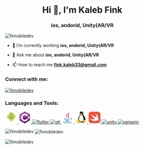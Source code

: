 <h1 align="center">Hi 👋, I'm Kaleb Fink</h1>
<h3 align="center">ios, andorid, Unity(AR/VR</h3>

<p align="left"> <img src="https://komarev.com/ghpvc/?username=fimobiledev&label=Profile%20views&color=0e75b6&style=flat" alt="fimobiledev" /> </p>

- 🌱 I’m currently working **ios, andorid, Unity(AR/VR**

- 💬 Ask me about **ios, andorid, Unity(AR/VR**

- 📫 How to reach me **fink.kaleb33@gmail.com**

<h3 align="left">Connect with me:</h3>
<p align="left">
<a href="https://dev.to/fimobiledev" target="blank"><img align="center" src="https://raw.githubusercontent.com/rahuldkjain/github-profile-readme-generator/master/src/images/icons/Social/devto.svg" alt="fimobiledev" height="30" width="40" /></a>
</p>

<h3 align="left">Languages and Tools:</h3>
<p align="left"> <a href="https://developer.android.com" target="_blank" rel="noreferrer"> <img src="https://raw.githubusercontent.com/devicons/devicon/master/icons/android/android-original-wordmark.svg" alt="android" width="40" height="40"/> </a> <a href="https://www.w3schools.com/cs/" target="_blank" rel="noreferrer"> <img src="https://raw.githubusercontent.com/devicons/devicon/master/icons/csharp/csharp-original.svg" alt="csharp" width="40" height="40"/> </a> <a href="https://flutter.dev" target="_blank" rel="noreferrer"> <img src="https://www.vectorlogo.zone/logos/flutterio/flutterio-icon.svg" alt="flutter" width="40" height="40"/> </a> <a href="https://git-scm.com/" target="_blank" rel="noreferrer"> <img src="https://www.vectorlogo.zone/logos/git-scm/git-scm-icon.svg" alt="git" width="40" height="40"/> </a> <a href="https://www.java.com" target="_blank" rel="noreferrer"> <img src="https://raw.githubusercontent.com/devicons/devicon/master/icons/java/java-original.svg" alt="java" width="40" height="40"/> </a> <a href="https://www.linux.org/" target="_blank" rel="noreferrer"> <img src="https://raw.githubusercontent.com/devicons/devicon/master/icons/linux/linux-original.svg" alt="linux" width="40" height="40"/> </a> <a href="https://developer.apple.com/swift/" target="_blank" rel="noreferrer"> <img src="https://raw.githubusercontent.com/devicons/devicon/master/icons/swift/swift-original.svg" alt="swift" width="40" height="40"/> </a> <a href="https://unity.com/" target="_blank" rel="noreferrer"> <img src="https://www.vectorlogo.zone/logos/unity3d/unity3d-icon.svg" alt="unity" width="40" height="40"/> </a> <a href="https://dotnet.microsoft.com/apps/xamarin" target="_blank" rel="noreferrer"> <img src="https://raw.githubusercontent.com/detain/svg-logos/780f25886640cef088af994181646db2f6b1a3f8/svg/xamarin.svg" alt="xamarin" width="40" height="40"/> </a> </p>

<p><img align="left" src="https://github-readme-stats.vercel.app/api/top-langs?username=fimobiledev&show_icons=true&locale=en&layout=compact" alt="fimobiledev" /></p>

<p>&nbsp;<img align="center" src="https://github-readme-stats.vercel.app/api?username=fimobiledev&show_icons=true&locale=en" alt="fimobiledev" /></p>

<p><img align="center" src="https://github-readme-streak-stats.herokuapp.com/?user=fimobiledev&" alt="fimobiledev" /></p>
